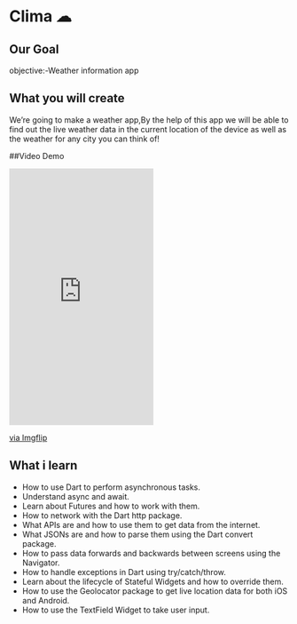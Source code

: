 # Clima ☁

## Our Goal

objective:-Weather information app


## What you will create

We’re going to make a weather app,By the help of this app we will be able to find out the live weather data in the current location of the device as well as the weather for any city you can think of!

##Video Demo

<div style="width:260px;max-width:100%;"><div style="height:0;padding-bottom:177.69%;position:relative;"><iframe width="260" height="462" style="position:absolute;top:0;left:0;width:100%;height:100%;" frameBorder="0" src="https://imgflip.com/embed/5xxsgm"></iframe></div><p><a href="https://imgflip.com/gif/5xxsgm">via Imgflip</a></p></div>


## What i learn

- How to use Dart to perform asynchronous tasks.
- Understand async and await.
- Learn about Futures and how to work with them.
- How to network with the Dart http package.
- What APIs are and how to use them to get data from the internet.
- What JSONs are and how to parse them using the Dart convert package.
- How to pass data forwards and backwards between screens using the Navigator.
- How to handle exceptions in Dart using try/catch/throw.
- Learn about the lifecycle of Stateful Widgets and how to override them.
- How to use the Geolocator package to get live location data for both iOS and Android.
- How to use the TextField Widget to take user input.





